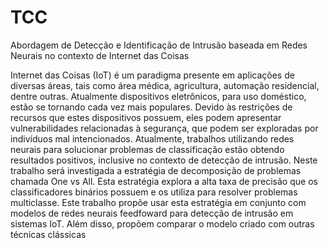 # TCC
Abordagem de Detecção e Identificação de Intrusão baseada em Redes Neurais no contexto de Internet das Coisas

Internet das Coisas (IoT) é um paradigma presente em aplicações de diversas áreas,
tais como área médica, agricultura, automação residencial, dentre outras. Atualmente
dispositivos eletrônicos, para uso doméstico, estão se tornando cada vez mais populares.
Devido às restrições de recursos que estes dispositivos possuem, eles podem apresentar
vulnerabilidades relacionadas à segurança, que podem ser exploradas por indivíduos mal
intencionados. Atualmente, trabalhos utilizando redes neurais para solucionar problemas
de classificação estão obtendo resultados positivos, inclusive no contexto de detecção de
intrusão. Neste trabalho será investigada a estratégia de decomposição de problemas
chamada One vs All. Esta estratégia explora a alta taxa de precisão que os classificadores
binários possuem e os utiliza para resolver problemas multiclasse. Este trabalho propõe
usar esta estratégia em conjunto com modelos de redes neurais feedfoward para detecção
de intrusão em sistemas IoT. Além disso, propõem comparar o modelo criado com outras
técnicas clássicas
